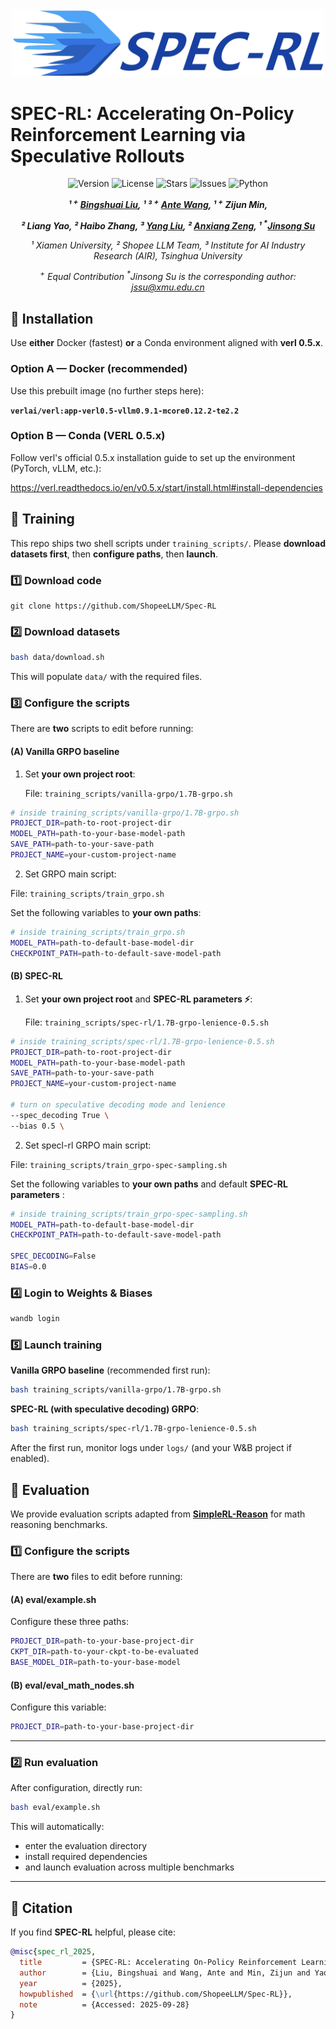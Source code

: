 <div align="center">
  <img src="./assets/page.jpg" alt="Logo" width="500">
</div>

# SPEC-RL: Accelerating On-Policy Reinforcement Learning via Speculative Rollouts


<div align="center">
<img src="https://img.shields.io/badge/Version-1.0.0-blue.svg" alt="Version"> 
<img src="https://img.shields.io/badge/License-CC%20BY%204.0-green.svg" alt="License">
<img src="https://img.shields.io/github/stars/ShopeeLLM/Spec-RL?color=yellow" alt="Stars">
<img src="https://img.shields.io/github/issues/ShopeeLLM/Spec-RL?color=red" alt="Issues">
<img src="https://img.shields.io/badge/python-3.8-purple.svg" alt="Python">



**_¹ <sup>+</sup> [Bingshuai Liu](https://bingshuailiu.github.io), ¹ ³ <sup>+</sup> [Ante Wang](https://soistesimmer.github.io/), ¹ <sup>+</sup> Zijun Min,_**

**_² Liang Yao, ² Haibo Zhang, ³ [Yang Liu](https://nlp.csai.tsinghua.edu.cn/~ly/), ² [Anxiang Zeng](https://sites.google.com/view/anxiang-zeng/home), ¹ <sup>*</sup>[Jinsong Su](https://cdmc.xmu.edu.cn/info/1010/1054.htm)_**


_¹ Xiamen University, ² Shopee LLM Team, ³ Institute for AI Industry Research (AIR), Tsinghua University_

_<sup>+</sup> Equal Contribution_
_<sup>*</sup>Jinsong Su is the corresponding author: [jssu@xmu.edu.cn](mailto:jssu@xmu.edu.cn)_
</div>



## 🧩 Installation

Use **either** Docker (fastest) **or** a Conda environment aligned with **verl 0.5.x**.

### Option A — Docker (recommended)

Use this prebuilt image (no further steps here):

**`verlai/verl:app-verl0.5-vllm0.9.1-mcore0.12.2-te2.2`**

### Option B — Conda (VERL 0.5.x)

Follow verl's official 0.5.x installation guide to set up the environment (PyTorch, vLLM, etc.):

https://verl.readthedocs.io/en/v0.5.x/start/install.html#install-dependencies


## 🚀 Training
This repo ships two shell scripts under `training_scripts/`. Please **download datasets first**, then **configure paths**, then **launch**.

### 1️⃣ Download code

````
git clone https://github.com/ShopeeLLM/Spec-RL
````

### 2️⃣ Download datasets

```bash
bash data/download.sh
````

This will populate `data/` with the required files.

### 3️⃣ Configure the scripts

There are **two** scripts to edit before running:

#### (A) Vanilla GRPO baseline

1. Set **your own project root**:

   File: `training_scripts/vanilla-grpo/1.7B-grpo.sh`

```bash
# inside training_scripts/vanilla-grpo/1.7B-grpo.sh
PROJECT_DIR=path-to-root-project-dir
MODEL_PATH=path-to-your-base-model-path
SAVE_PATH=path-to-your-save-path
PROJECT_NAME=your-custom-project-name
```

2. Set GRPO main script:

File: `training_scripts/train_grpo.sh`

Set the following variables to **your own paths**:

```bash
# inside training_scripts/train_grpo.sh
MODEL_PATH=path-to-default-base-model-dir
CHECKPOINT_PATH=path-to-default-save-model-path
```

#### (B) SPEC-RL

1. Set **your own project root** and **SPEC-RL parameters ⚡**:

   File: `training_scripts/spec-rl/1.7B-grpo-lenience-0.5.sh`

```bash
# inside training_scripts/spec-rl/1.7B-grpo-lenience-0.5.sh
PROJECT_DIR=path-to-root-project-dir
MODEL_PATH=path-to-your-base-model-path
SAVE_PATH=path-to-your-save-path
PROJECT_NAME=your-custom-project-name

# turn on speculative decoding mode and lenience
--spec_decoding True \
--bias 0.5 \
```

2. Set specl-rl GRPO main script:

File: `training_scripts/train_grpo-spec-sampling.sh`

Set the following variables to **your own paths** and default **SPEC-RL parameters** :

```bash
# inside training_scripts/train_grpo-spec-sampling.sh
MODEL_PATH=path-to-default-base-model-dir
CHECKPOINT_PATH=path-to-default-save-model-path

SPEC_DECODING=False
BIAS=0.0
```

### 4️⃣ Login to Weights & Biases

```bash
wandb login
```

### 5️⃣ Launch training

**Vanilla GRPO baseline** (recommended first run):

```bash
bash training_scripts/vanilla-grpo/1.7B-grpo.sh
```

**SPEC-RL (with speculative decoding) GRPO**:

```bash
bash training_scripts/spec-rl/1.7B-grpo-lenience-0.5.sh
```

After the first run, monitor logs under `logs/` (and your W\&B project if enabled).


## 🧠 Evaluation

We provide evaluation scripts adapted from **[SimpleRL-Reason](https://github.com/hkust-nlp/simpleRL-reason)** for math reasoning benchmarks.

### 1️⃣ Configure the scripts

There are **two** files to edit before running:

#### (A) eval/example.sh

Configure these three paths:

```bash
PROJECT_DIR=path-to-your-base-project-dir
CKPT_DIR=path-to-your-ckpt-to-be-evaluated
BASE_MODEL_DIR=path-to-your-base-model
```

#### (B) eval/eval_math_nodes.sh

Configure this variable:

```bash
PROJECT_DIR=path-to-your-base-project-dir
```

---

### 2️⃣ Run evaluation

After configuration, directly run:

```bash
bash eval/example.sh
```

This will automatically:
- enter the evaluation directory  
- install required dependencies  
- and launch evaluation across multiple benchmarks


------

## 📘 Citation
If you find **SPEC-RL** helpful, please cite:
```bibtex
@misc{spec_rl_2025,
  title         = {SPEC-RL: Accelerating On-Policy Reinforcement Learning via Speculative Rollouts},
  author        = {Liu, Bingshuai and Wang, Ante and Min, Zijun and Yao, Liang and Zhang, Haibo and Liu, Yang and Zeng, Anxiang and Su, Jinsong},
  year          = {2025},
  howpublished  = {\url{https://github.com/ShopeeLLM/Spec-RL}},
  note          = {Accessed: 2025-09-28}
}
```
